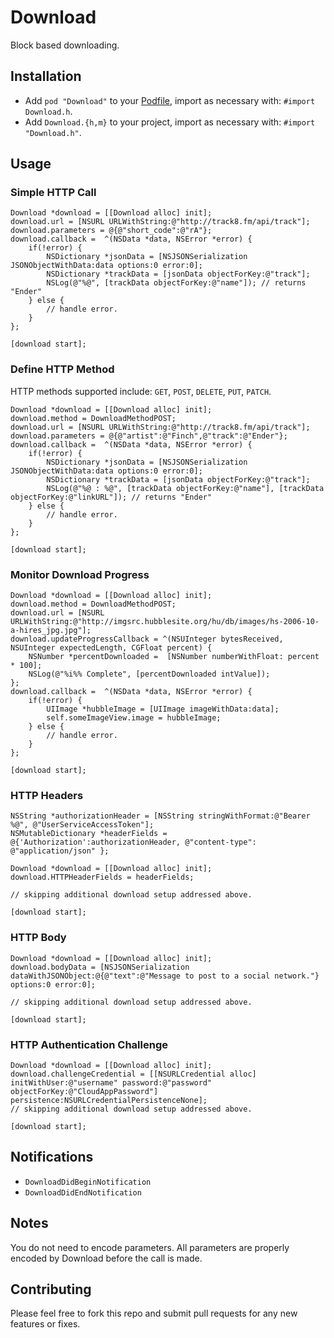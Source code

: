 # Download
Block based downloading.

## Installation
* Add `pod "Download"` to your [Podfile](http://cocoapods.org), import as necessary with: `#import Download.h`.
* Add `Download.{h,m}` to your project, import as necessary with: `#import "Download.h"`.

## Usage


### Simple HTTP Call

```objc  
Download *download = [[Download alloc] init];
download.url = [NSURL URLWithString:@"http://track8.fm/api/track"];
download.parameters = @{@"short_code":@"rA"};
download.callback =  ^(NSData *data, NSError *error) {
    if(!error) {
        NSDictionary *jsonData = [NSJSONSerialization JSONObjectWithData:data options:0 error:0];
        NSDictionary *trackData = [jsonData objectForKey:@"track"];
        NSLog(@"%@", [trackData objectForKey:@"name"]); // returns "Ender"
    } else {
        // handle error.
    }  
};

[download start];

```

### Define HTTP Method

HTTP methods supported include: `GET`, `POST`, `DELETE`, `PUT`, `PATCH`.

```objc  
Download *download = [[Download alloc] init];
download.method = DownloadMethodPOST;
download.url = [NSURL URLWithString:@"http://track8.fm/api/track"];
download.parameters = @{@"artist":@"Finch",@"track":@"Ender"};
download.callback =  ^(NSData *data, NSError *error) {
    if(!error) {
        NSDictionary *jsonData = [NSJSONSerialization JSONObjectWithData:data options:0 error:0];
        NSDictionary *trackData = [jsonData objectForKey:@"track"];
        NSLog(@"%@ : %@", [trackData objectForKey:@"name"], [trackData objectForKey:@"linkURL"]); // returns "Ender"
    } else {
        // handle error.
    }
};

[download start];
```

### Monitor Download Progress

```objc
Download *download = [[Download alloc] init];
download.method = DownloadMethodPOST;
download.url = [NSURL URLWithString:@"http://imgsrc.hubblesite.org/hu/db/images/hs-2006-10-a-hires_jpg.jpg"];
download.updateProgressCallback = ^(NSUInteger bytesReceived, NSUInteger expectedLength, CGFloat percent) {
    NSNumber *percentDownloaded =  [NSNumber numberWithFloat: percent * 100];
    NSLog(@"%i%% Complete", [percentDownloaded intValue]);
};
download.callback =  ^(NSData *data, NSError *error) {
    if(!error) {
        UIImage *hubbleImage = [UIImage imageWithData:data];
        self.someImageView.image = hubbleImage;
    } else {
        // handle error.
    }
};

[download start];
```

### HTTP Headers

```objc
NSString *authorizationHeader = [NSString stringWithFormat:@"Bearer %@", @"UserServiceAccessToken"];
NSMutableDictionary *headerFields = @{'Authorization':authorizationHeader, @"content-type": @"application/json" };

Download *download = [[Download alloc] init];
download.HTTPHeaderFields = headerFields;

// skipping additional download setup addressed above.

[download start];
```

### HTTP Body

```objc
Download *download = [[Download alloc] init];
download.bodyData = [NSJSONSerialization dataWithJSONObject:@{@"text":@"Message to post to a social network."} options:0 error:0];

// skipping additional download setup addressed above.

[download start];
```

### HTTP Authentication Challenge

```objc
Download *download = [[Download alloc] init];
download.challengeCredential = [[NSURLCredential alloc] initWithUser:@"username" password:@"password" objectForKey:@"CloudAppPassword"] persistence:NSURLCredentialPersistenceNone];
// skipping additional download setup addressed above.

[download start];
```

## Notifications
* `DownloadDidBeginNotification`
* `DownloadDidEndNotification`

## Notes
You do not need to encode parameters. All parameters are properly encoded by Download before the call is made.

## Contributing
Please feel free to fork this repo and submit pull requests for any new features or fixes.